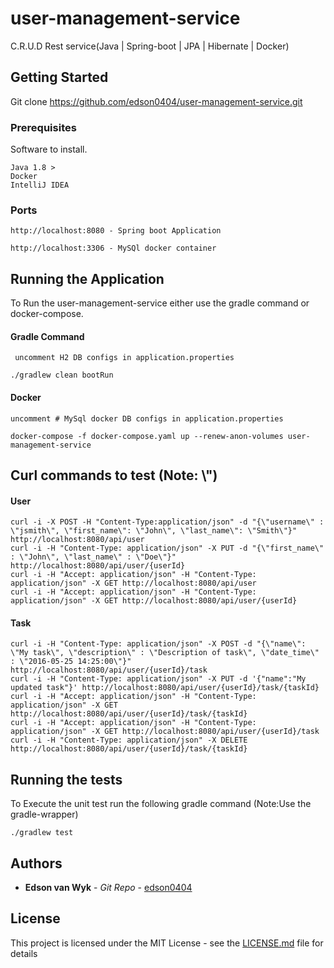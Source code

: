 # user-management-service
C.R.U.D Rest service(Java | Spring-boot | JPA | Hibernate | Docker)

## Getting Started

Git clone https://github.com/edson0404/user-management-service.git

### Prerequisites

Software to install.

```
Java 1.8 >
Docker
IntelliJ IDEA

```

### Ports
```
http://localhost:8080 - Spring boot Application

http://localhost:3306 - MySQl docker container
```

## Running the Application

To Run the user-management-service either use the gradle command or docker-compose.

#### Gradle Command 
```
 uncomment H2 DB configs in application.properties
```

```
./gradlew clean bootRun
```

#### Docker
```
uncomment # MySql docker DB configs in application.properties
```

```
docker-compose -f docker-compose.yaml up --renew-anon-volumes user-management-service
```
## Curl commands to test (Note: \\")
#### User
```
curl -i -X POST -H "Content-Type:application/json" -d "{\"username\" : \"jsmith\", \"first_name\": \"John\", \"last_name\": \"Smith\"}" http://localhost:8080/api/user
curl -i -H "Content-Type: application/json" -X PUT -d "{\"first_name\" : \"John\", \"last_name\" : \"Doe\"}" http://localhost:8080/api/user/{userId}
curl -i -H "Accept: application/json" -H "Content-Type: application/json" -X GET http://localhost:8080/api/user
curl -i -H "Accept: application/json" -H "Content-Type: application/json" -X GET http://localhost:8080/api/user/{userId}
```
#### Task
```
curl -i -H "Content-Type: application/json" -X POST -d "{\"name\": \"My task\", \"description\" : \"Description of task\", \"date_time\" : \"2016-05-25 14:25:00\"}" http://localhost:8080/api/user/{userId}/task
curl -i -H "Content-Type: application/json" -X PUT -d '{"name":"My updated task"}' http://localhost:8080/api/user/{userId}/task/{taskId}
curl -i -H "Accept: application/json" -H "Content-Type: application/json" -X GET http://localhost:8080/api/user/{userId}/task/{taskId}
curl -i -H "Accept: application/json" -H "Content-Type: application/json" -X GET http://localhost:8080/api/user/{userId}/task
curl -i -H "Content-Type: application/json" -X DELETE http://localhost:8080/api/user/{userId}/task/{taskId}
```
## Running the tests

To Execute the unit test run the following gradle command (Note:Use the gradle-wrapper)
```
./gradlew test
```

## Authors

* **Edson van Wyk** - *Git Repo* - [edson0404](https://github.com/edson0404)

## License

This project is licensed under the MIT License - see the [LICENSE.md](LICENSE.md) file for details

